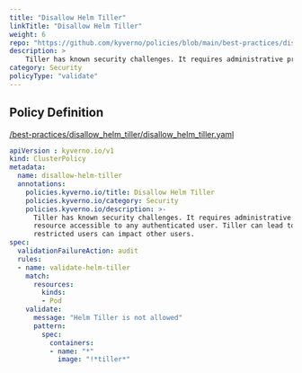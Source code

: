 ```yaml
---
title: "Disallow Helm Tiller"
linkTitle: "Disallow Helm Tiller"
weight: 6
repo: "https://github.com/kyverno/policies/blob/main/best-practices/disallow_helm_tiller/disallow_helm_tiller.yaml"
description: >
    Tiller has known security challenges. It requires administrative privileges and acts as a shared resource accessible to any authenticated user. Tiller can lead to privilege escalation as restricted users can impact other users.
category: Security
policyType: "validate"
---
```


## Policy Definition
<a href="https://github.com/kyverno/policies/raw/main//best-practices/disallow_helm_tiller/disallow_helm_tiller.yaml" target="-blank">/best-practices/disallow_helm_tiller/disallow_helm_tiller.yaml</a>

```yaml
apiVersion : kyverno.io/v1
kind: ClusterPolicy
metadata:
  name: disallow-helm-tiller
  annotations:
    policies.kyverno.io/title: Disallow Helm Tiller
    policies.kyverno.io/category: Security
    policies.kyverno.io/description: >-
      Tiller has known security challenges. It requires administrative privileges and acts as a shared
      resource accessible to any authenticated user. Tiller can lead to privilege escalation as
      restricted users can impact other users.
spec:
  validationFailureAction: audit
  rules:
  - name: validate-helm-tiller
    match:
      resources:
        kinds:
        - Pod
    validate:
      message: "Helm Tiller is not allowed"  
      pattern:
        spec:
          containers:
          - name: "*"
            image: "!*tiller*"

```
